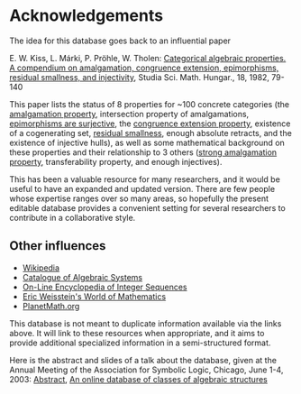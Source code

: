 # Acknowledgements

The idea for this database goes back to an influential paper 

E. W. Kiss, L. Márki, P. Pröhle, W. Tholen:
[Categorical algebraic properties. A compendium on amalgamation, congruence extension, epimorphisms, residual smallness, and injectivity](https://www.renyi.hu/~marki/kmpt_pp79-111.pdf), Studia Sci. Math. Hungar., 18, 1982, 79-140

This paper lists the status of 8 properties for ~100 concrete categories (the [amalgamation property](amalgamation_property.md), intersection property of amalgamations, [epimorphisms are surjective](epimorphisms_are_surjective.md), 
the [congruence extension property](congruence_extension_property.md), existence of a cogenerating set, [residual smallness](residual_size.md), enough absolute retracts, 
and the existence of injective hulls), as well as some mathematical background
on these properties and their relationship to 3 others ([strong amalgamation property](strong_amalgamation_property.md), transferability property, and enough injectives).

This has been a valuable resource for many researchers, and it would be useful to have an expanded and updated version. There are few people whose expertise ranges over so many areas, so hopefully the present editable database provides a convenient setting for several researchers to contribute in a collaborative style.

## Other influences

* [Wikipedia](http://www.wikipedia.org/)
* [Catalogue of Algebraic Systems](http://web.archive.org/web/20060105062211/http://www.math.usf.edu/~eclark/algctlg/)
* [On-Line Encyclopedia of Integer Sequences](http://oeis.org)
* [Eric Weisstein's World of Mathematics](http://mathworld.wolfram.com/)
* [PlanetMath.org](http://planetmath.org/)

This database is not meant to duplicate information available via the
links above. It will link to these resources when appropriate, and
it aims to provide additional specialized information in a
semi-structured format.

Here is the abstract and slides of a talk about the database, given at the Annual Meeting of the Association for Symbolic Logic, Chicago, June 1-4, 2003: [Abstract](jipsenASL2003.pdf),
[An online database of classes of algebraic structures](https://math.chapman.edu/~jipsen/talks/ASL2003/ASL2003slides.pdf)
